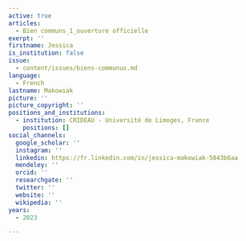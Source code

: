 ```yaml
---
active: true
articles:
  - Bien communs_1_ouverture officielle
exerpt: ''
firstname: Jessica
is_institution: false
issue:
  - content/issues/biens-communus.md
language:
  - French
lastname: Makowiak
picture: ''
picture_copyright: ''
positions_and_institutions:
  - institution: CRIDEAU - Université de Limoges, France
    positions: []
social_channels:
  google_scholar: ''
  instagram: ''
  linkedin: https://fr.linkedin.com/in/jessica-makowiak-5843b6aa
  mendeley: ''
  orcid: ''
  researchgate: ''
  twitter: ''
  website: ''
  wikipedia: ''
years:
  - 2023

---
```

